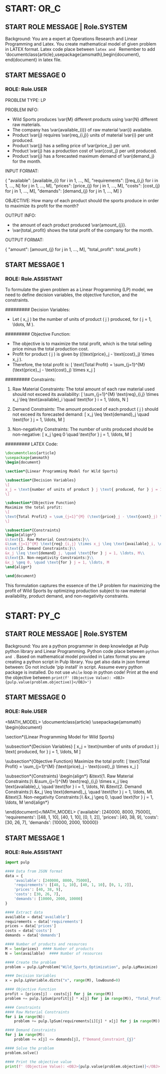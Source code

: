 # START: OR_C 
## START ROLE MESSAGE | Role.SYSTEM 
Background: You are a expert at Operations Research and Linear Programming and Latex. You create mathematical model of given problem in LATEX format. Latex code place between ```latex and ``` Remember to add 'documentclass{article},usepackage{amsmath},begin{document}, end{document} in latex file. 
## START MESSAGE 0 
### ROLE: Role.USER
<DESCRIPTION>
PROBLEM TYPE: LP

PROBLEM INFO:

- Wild Sports produces \var{M} different products using \var{N} different raw materials.
- The company has \var{available_{i}} of raw material \var{i} available.
- Product \var{j} requires \var{req_{i,j}} units of material \var{i} per unit produced.
- Product \var{j} has a selling price of \var{price_j} per unit.
- Product \var{j} has a production cost of \var{cost_j} per unit produced.
- Product \var{j} has a forecasted maximum demand of \var{demand_j} for the month.

INPUT FORMAT: 

{
    "available": [available_{i} for i in 1, ..., N],
    "requirements": [[req_{i,j} for i in 1, ..., N] for j in 1, ..., M],
    "prices": [price_{j} for j in 1, ..., M],
    "costs": [cost_{j} for j in 1, ..., M],
    "demands": [demand_{j} for j in 1, ..., M]
}

OBJECTIVE: How many of each product should the sports produce in order to maximize its profit for the month?

OUTPUT INFO:

- the amount of each product produced \var{amount_{j}}.
- \var{total_profit} shows the total profit of the company for the month.

OUTPUT FORMAT:

{
    "amount": [amount_{j} for j in 1, ..., M],
    "total_profit": total_profit
}

</DESCRIPTION>


## START MESSAGE 1 
### ROLE: Role.ASSISTANT
To formulate the given problem as a Linear Programming (LP) model, we need to define decision variables, the objective function, and the constraints.

######### Decision Variables:
- Let \( x_j \) be the number of units of product \( j \) produced, for \( j = 1, \ldots, M \).

######### Objective Function:
- The objective is to maximize the total profit, which is the total selling price minus the total production cost.
- Profit for product \( j \) is given by \((\text{price}_j - \text{cost}_j) \times x_j \).
- Therefore, the total profit is:
  \[
  \text{Total Profit} = \sum_{j=1}^{M} (\text{price}_j - \text{cost}_j) \times x_j
  \]

######### Constraints:
1. Raw Material Constraints: The total amount of each raw material used should not exceed its availability:
   \[
   \sum_{j=1}^{M} \text{req}_{i,j} \times x_j \leq \text{available}_i \quad \text{for } i = 1, \ldots, N
   \]

2. Demand Constraints: The amount produced of each product \( j \) should not exceed its forecasted demand:
   \[
   x_j \leq \text{demand}_j \quad \text{for } j = 1, \ldots, M
   \]

3. Non-negativity Constraints: The number of units produced should be non-negative:
   \[
   x_j \geq 0 \quad \text{for } j = 1, \ldots, M
   \]

######### LATEX Code:
```latex
\documentclass{article}
\usepackage{amsmath}
\begin{document}

\section*{Linear Programming Model for Wild Sports}

\subsection*{Decision Variables}
\[
x_j = \text{number of units of product } j \text{ produced, for } j = 1, \ldots, M
\]

\subsection*{Objective Function}
Maximize the total profit:
\[
\text{Total Profit} = \sum_{j=1}^{M} (\text{price}_j - \text{cost}_j) \times x_j
\]

\subsection*{Constraints}
\begin{align*}
&\text{1. Raw Material Constraints:}\\
&\sum_{j=1}^{M} \text{req}_{i,j} \times x_j \leq \text{available}_i, \quad \text{for } i = 1, \ldots, N\\
&\text{2. Demand Constraints:}\\
&x_j \leq \text{demand}_j, \quad \text{for } j = 1, \ldots, M\\
&\text{3. Non-negativity Constraints:}\\
&x_j \geq 0, \quad \text{for } j = 1, \ldots, M
\end{align*}

\end{document}
```

This formulation captures the essence of the LP problem for maximizing the profit of Wild Sports by optimizing production subject to raw material availability, product demand, and non-negativity constraints.

# START: PY_C 
## START ROLE MESSAGE | Role.SYSTEM 
Background: You are a python programmer in deep knowledge at Pulp python library and Linear Programming. Python code place between ```python and ```. Based on mathematical model provided in Latex format you are creating a python script in Pulp library. You get also data in json format between: <DATA></DATA> Do not include 'pip install' in script. Assume every python package is installed. Do not use `while` loop in python code! Print at the end the objective between <OBJ></OBJ> `print(f' (Objective Value): <OBJ>{pulp.value(problem.objective)}</OBJ>')` 
## START MESSAGE 0 
### ROLE: Role.USER
<MATH_MODEL>
\documentclass{article}
\usepackage{amsmath}
\begin{document}

\section*{Linear Programming Model for Wild Sports}

\subsection*{Decision Variables}
\[
x_j = \text{number of units of product } j \text{ produced, for } j = 1, \ldots, M
\]

\subsection*{Objective Function}
Maximize the total profit:
\[
\text{Total Profit} = \sum_{j=1}^{M} (\text{price}_j - \text{cost}_j) \times x_j
\]

\subsection*{Constraints}
\begin{align*}
&\text{1. Raw Material Constraints:}\\
&\sum_{j=1}^{M} \text{req}_{i,j} \times x_j \leq \text{available}_i, \quad \text{for } i = 1, \ldots, N\\
&\text{2. Demand Constraints:}\\
&x_j \leq \text{demand}_j, \quad \text{for } j = 1, \ldots, M\\
&\text{3. Non-negativity Constraints:}\\
&x_j \geq 0, \quad \text{for } j = 1, \ldots, M
\end{align*}

\end{document}</MATH_MODEL>
<DATA>
{'available': [240000, 8000, 75000], 'requirements': [[48, 1, 10], [40, 1, 10], [0, 1, 2]], 'prices': [40, 38, 9], 'costs': [30, 26, 7], 'demands': [10000, 2000, 10000]}</DATA>


## START MESSAGE 1 
### ROLE: Role.ASSISTANT
```python
import pulp

#### Data from JSON format
data = {
    'available': [240000, 8000, 75000],
    'requirements': [[48, 1, 10], [40, 1, 10], [0, 1, 2]],
    'prices': [40, 38, 9],
    'costs': [30, 26, 7],
    'demands': [10000, 2000, 10000]
}

#### Extract data
available = data['available']
requirements = data['requirements']
prices = data['prices']
costs = data['costs']
demands = data['demands']

#### Number of products and resources
M = len(prices)  #### Number of products
N = len(available)  #### Number of resources

#### Create the problem
problem = pulp.LpProblem("Wild_Sports_Optimization", pulp.LpMaximize)

#### Decision Variables
x = pulp.LpVariable.dicts("x", range(M), lowBound=0)

#### Objective Function
profit = [prices[j] - costs[j] for j in range(M)]
problem += pulp.lpSum(profit[j] * x[j] for j in range(M)), "Total_Profit"

#### Constraints
#### Raw Material Constraints
for i in range(N):
    problem += pulp.lpSum(requirements[i][j] * x[j] for j in range(M)) <= available[i], f"Raw_Material_Constraint_{i}"

#### Demand Constraints
for j in range(M):
    problem += x[j] <= demands[j], f"Demand_Constraint_{j}"

#### Solve the problem
problem.solve()

#### Print the objective value
print(f' (Objective Value): <OBJ>{pulp.value(problem.objective)}</OBJ>')
```

